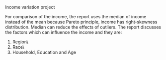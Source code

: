 
Income variation project 

For comparison of the income, the report uses the median of income instead of the mean because Pareto principle, income has right-skewness distribution. Median can reduce the effects of outliers. The report discusses the factors which can influence the income and they are:
1. Region\
2. Race\
3. Household, Education and Age





